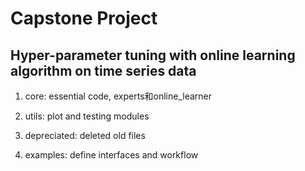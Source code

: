# Capstone Project
## Hyper-parameter tuning with online learning algorithm on time series data


1. core: essential code, experts和online_learner

2. utils: plot and testing modules

3. depreciated: deleted old files

4. examples: define interfaces and workflow
